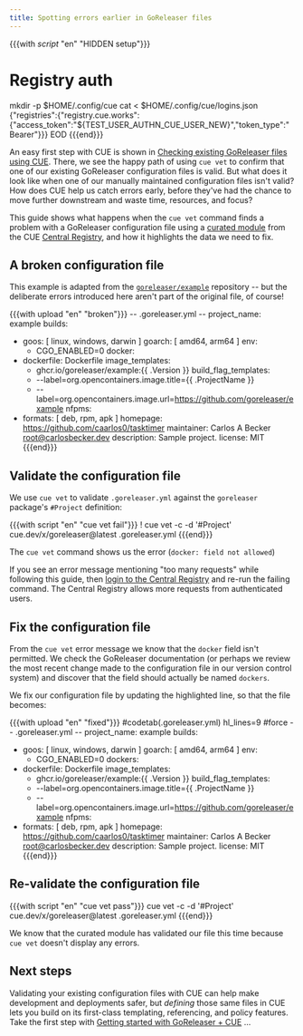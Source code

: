 ```yaml
---
title: Spotting errors earlier in GoReleaser files
---
```


{{{with _script_ "en" "HIDDEN setup"}}}
# Registry auth
mkdir -p $HOME/.config/cue
cat <<EOD > $HOME/.config/cue/logins.json
{"registries":{"registry.cue.works":{"access_token":"${TEST_USER_AUTHN_CUE_USER_NEW}","token_type":"Bearer"}}}
EOD
{{{end}}}

An easy first step with CUE is shown in
[Checking existing GoReleaser files using CUE](../checking-existing-goreleaser-files/index.md).
There, we see the happy path of using `cue vet` to confirm that one of our
existing GoReleaser configuration files is valid.
But what does it look like when one of our manually maintained configuration files
isn't valid?
How does CUE help us catch errors early, before they've had the chance to move
further downstream and waste time, resources, and focus?

This guide shows what happens when the `cue vet` command finds a problem with a
GoReleaser configuration file using a
[curated module](/getting-started/goreleaser/) from the
CUE [Central Registry](https://registry.cue.works),
and how it highlights the data we need to fix.

<!--more-->

## A broken configuration file

This example is adapted from the
[`goreleaser/example`](https://github.com/goreleaser/example/blob/master/.goreleaser.yaml)
repository -- but the deliberate errors introduced here aren't part
of the original file, of course!

{{{with upload "en" "broken"}}}
-- .goreleaser.yml --
project_name: example
builds:
  - goos: [ linux, windows, darwin ]
    goarch: [ amd64, arm64 ]
    env:
      - CGO_ENABLED=0
docker:
  - dockerfile: Dockerfile
    image_templates:
      - ghcr.io/goreleaser/example:{{ .Version }}
    build_flag_templates:
      - --label=org.opencontainers.image.title={{ .ProjectName }}
      - --label=org.opencontainers.image.url=https://github.com/goreleaser/example
nfpms:
  - formats: [ deb, rpm, apk ]
    homepage: https://github.com/caarlos0/tasktimer
    maintainer: Carlos A Becker <root@carlosbecker.dev>
    description: Sample project.
    license: MIT
{{{end}}}

## Validate the configuration file

We use `cue vet` to validate `.goreleaser.yml` against the `goreleaser` package's `#Project` definition:

{{{with script "en" "cue vet fail"}}}
! cue vet -c -d '#Project' cue.dev/x/goreleaser@latest .goreleaser.yml
{{{end}}}

The `cue vet` command shows us the error (`docker: field not allowed`)

If you see an error message mentioning "too many requests" while following this
guide, then
[login to the Central Registry](../login-central-registry.md)
and re-run the failing command.
The Central Registry allows more requests from authenticated users.

## Fix the configuration file

From the `cue vet` error message we know that the `docker` field isn't permitted.
We check the GoReleaser documentation (or perhaps we review the most recent
change made to the configuration file in our version control system) and discover
that the field should actually be named `dockers`.

We fix our configuration file by updating the highlighted line, so that the
file becomes:

{{{with upload "en" "fixed"}}}
#codetab(.goreleaser.yml) hl_lines=9
#force
-- .goreleaser.yml --
project_name: example
builds:
  - goos: [ linux, windows, darwin ]
    goarch: [ amd64, arm64 ]
    env:
      - CGO_ENABLED=0
dockers:
  - dockerfile: Dockerfile
    image_templates:
      - ghcr.io/goreleaser/example:{{ .Version }}
    build_flag_templates:
      - --label=org.opencontainers.image.title={{ .ProjectName }}
      - --label=org.opencontainers.image.url=https://github.com/goreleaser/example
nfpms:
  - formats: [ deb, rpm, apk ]
    homepage: https://github.com/caarlos0/tasktimer
    maintainer: Carlos A Becker <root@carlosbecker.dev>
    description: Sample project.
    license: MIT
{{{end}}}

## Re-validate the configuration file

{{{with script "en" "cue vet pass"}}}
cue vet -c -d '#Project' cue.dev/x/goreleaser@latest .goreleaser.yml
{{{end}}}

We know that the curated module has validated our file this time because `cue
vet` doesn't display any errors.

## Next steps

Validating your existing configuration files with CUE can help make development
and deployments safer, but *defining* those same files in CUE lets you build on
its first-class templating, referencing, and policy features. Take the first
step with
[Getting started with GoReleaser + CUE](../getting-started-with-goreleaser-cue/index.md)
...
